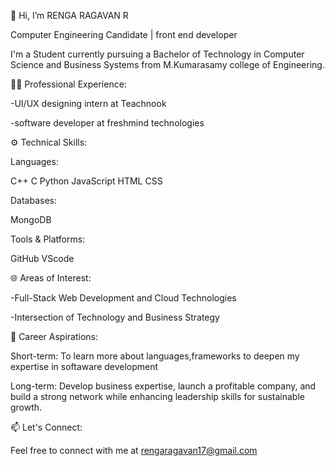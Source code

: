 👋 Hi, I’m RENGA RAGAVAN R


Computer Engineering Candidate | front end developer

 I'm a Student currently pursuing a ​​Bachelor of Technology in ​​Computer Science and Business ​​Systems from M.Kumarasamy ​​college of Engineering.


👨‍💻 Professional Experience:

 -UI/UX designing intern at Teachnook

 -software developer at freshmind technologies

⚙️ Technical Skills:

Languages:

C++ C Python JavaScript HTML CSS 

Databases:

MongoDB 

Tools & Platforms:

GitHub  VScode


🌐 Areas of Interest:

-Full-Stack Web Development and Cloud Technologies

-Intersection of Technology and Business Strategy


🚀 Career Aspirations:

Short-term: To learn more about languages,frameworks to deepen my expertise in softaware development 

Long-term: Develop business expertise, launch a profitable company, and build a strong network while enhancing leadership skills for sustainable growth.

📫 Let's Connect:


 Feel free to connect with me at rengaragavan17@gmail.com 
